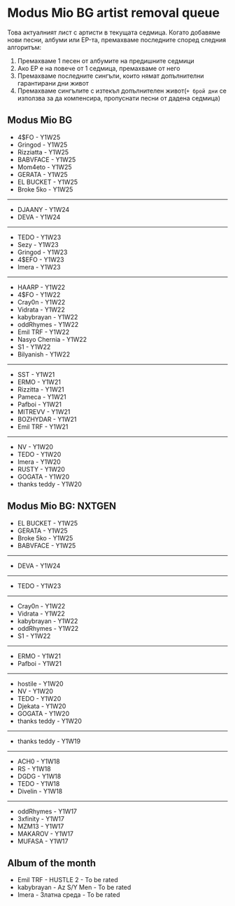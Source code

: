 # Modus Mio BG artist removal queue
Това актуалният лист с артисти в текущата седмица. Когато добавяме нови песни, албуми или EP-та, премахваме последните според следния алгоритъм:

1. Премахваме 1 песен от албумите на предишните седмици
1. Ако EP е на повече от 1 седмица, премахваме от него
1. Премахваме последните сингъли, които нямат допълнителни гарантирани дни живот
1. Премахваме сингълите с изтекъл допълнителен живот(`+ брой дни` се използва за да компенсира, пропуснати песни от дадена седмица)

## Modus Mio BG <!------------------------------------------------------------------------------------------->

- 4$FO - Y1W25
- Gringod - Y1W25
- Rizziatta - Y1W25
- BABVFACE - Y1W25
- Mom4eto - Y1W25
- GERATA - Y1W25
- EL BUCKET - Y1W25
- Broke 5ko - Y1W25

---

- DJAANY - Y1W24
- DEVA - Y1W24

---

- TEDO - Y1W23
- Sezy - Y1W23
- Gringod - Y1W23
- 4$EFO - Y1W23
- Imera - Y1W23

---

- HAARP - Y1W22
- 4$FO - Y1W22
- Cray0n - Y1W22
- Vidrata - Y1W22
- kabybrayan - Y1W22
- oddRhymes - Y1W22
- Emil TRF - Y1W22
- Nasyo Chernia - Y1W22
- S1 - Y1W22
- Bilyanish - Y1W22

---

- SST - Y1W21
- ERMO - Y1W21
- Rizzitta - Y1W21
- Pameca - Y1W21
- Pafboi - Y1W21
- MITREVV - Y1W21
- BOZHYDAR - Y1W21
- Emil TRF - Y1W21

---

- NV - Y1W20
- TEDO - Y1W20
- Imera - Y1W20
- RUSTY - Y1W20
- GOGATA - Y1W20
- thanks teddy - Y1W20

## Modus Mio BG: NXTGEN <!---------------------------------------------------------------------------------->

- EL BUCKET - Y1W25
- GERATA - Y1W25
- Broke 5ko - Y1W25
- BABVFACE - Y1W25

---

- DEVA - Y1W24

---

- TEDO - Y1W23

---

- Cray0n - Y1W22
- Vidrata - Y1W22
- kabybrayan - Y1W22
- oddRhymes - Y1W22
- S1 - Y1W22

---

- ERMO - Y1W21
- Pafboi - Y1W21

---

- hostile - Y1W20
- NV - Y1W20
- TEDO - Y1W20
- Djekata - Y1W20
- GOGATA - Y1W20
- thanks teddy - Y1W20

---

- thanks teddy - Y1W19

---

- ACH0 - Y1W18
- RS - Y1W18
- DGDG - Y1W18
- TEDO - Y1W18
- Divelin - Y1W18

---

- oddRhymes - Y1W17
- 3xfinity - Y1W17
- MZM13 - Y1W17
- MAKAROV - Y1W17
- MUFASA - Y1W17

## Album of the month <!------------------------------------------------------------------------------------->

- Emil TRF - HUSTLE 2 - To be rated
- kabybrayan - Az S/Y Men - To be rated
- Imera - Златна среда - To be rated
